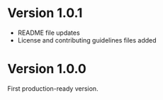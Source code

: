 # Version 1.0.1
- README file updates
- License and contributing guidelines files added

# Version 1.0.0
First production-ready version.
